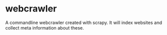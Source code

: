 webcrawler
==========

A commandline webcrawler created with scrapy. It will index websites and collect meta information about these. 
